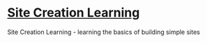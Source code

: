 # [Site Creation Learning](https://rutarandriy.github.io/Site_Creation_Learning/ "Site on GitHub Pages")
Site Creation Learning - learning the basics of building simple sites

